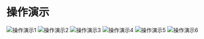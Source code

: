 # 操作演示

<img :src="$withBase('/v1.1/gifs/part1.gif')" alt="操作演示1">

<img :src="$withBase('/v1.1/gifs/part2.gif')" alt="操作演示2">

<img :src="$withBase('/v1.1/gifs/part3.gif')" alt="操作演示3">

<img :src="$withBase('/v1.1/gifs/part4.gif')" alt="操作演示4">

<img :src="$withBase('/v1.1/gifs/part5.gif')" alt="操作演示5">

<img :src="$withBase('/v1.1/gifs/part6.gif')" alt="操作演示6">